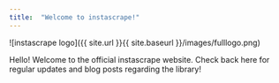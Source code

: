 ```yaml
---
title:  "Welcome to instascrape!"
---
```


![instascrape logo]({{ site.url }}{{ site.baseurl }}/images/fulllogo.png)

Hello! Welcome to the official instascrape website. Check back here for regular updates and blog posts 
regarding the library!  

